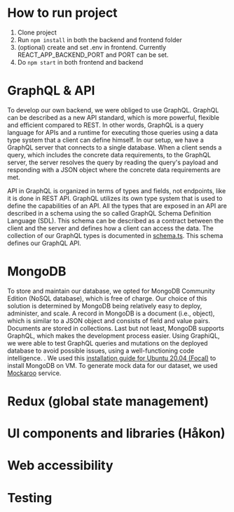 # How to run project

1. Clone project
2. Run `npm install` in both the backend and frontend folder
3. (optional) create and set .env in frontend. Currently REACT_APP_BACKEND_PORT and PORT can be set.
4. Do `npm start` in both frontend and backend

# GraphQL & API

To develop our own backend, we were obliged to use GraphQL. GraphQL can be described as a new API standard, which is more powerful, flexible and efficient compared to REST. In other words, GraphQL is a query language for APIs and a runtime for executing those queries using a data type system that a client can define himself. In our setup, we have a GraphQL server that connects to a single database. When a client sends a query, which includes the concrete data requirements, to the GraphQL server, the server resolves the query by reading the query's payload and responding with a JSON object where the concrete data requirements are met.

API in GraphQL is organized in terms of types and fields, not endpoints, like it is done in REST API. GraphQL utilizes its own type system that is used to define the capabilities of an API. All the types that are exposed in an API are described in a schema using the so called GraphQL Schema Definition Language (SDL). This schema can be described as a contract between the client and the server and defines how a client can access the data. The collection of our GraphQL types is documented in [schema.ts](https://gitlab.stud.idi.ntnu.no/it2810-h21/team-43/persongrabber/-/blob/master/backend/graphql/schema/schema.ts). This schema defines our GraphQL API.

# MongoDB

To store and maintain our database, we opted for MongoDB Community Edition (NoSQL database), which is free of charge. Our choice of this solution is determined by MongoDB being relatively easy to deploy, administer, and scale. A record in MongoDB is a document (i.e., object), which is similar to a JSON object and consists of field and value pairs. Documents are stored in collections. Last but not least, MongoDB supports GraphQL, which makes the development process easier. Using GraphiQL, we were able to test GraphQL queries and mutations on the deployed database to avoid possible issues, using a well-functioning code intelligence. . We used this [installation guide for Ubuntu 20.04 (Focal)](https://docs.mongodb.com/manual/tutorial/install-mongodb-on-ubuntu/) to install MongoDB on VM. To generate mock data for our dataset, we used [Mockaroo](https://mockaroo.com/) service.

# Redux (global state management)

# UI components and libraries (Håkon)

# Web accessibility

# Testing
